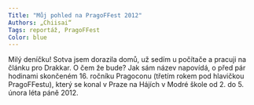 ```yaml
---
Title: "Můj pohled na PragoFFest 2012"
Authors: „Chiisai“
Tags: reportáž, PragoFFest
Color: blue
---
```

Milý deníčku! Sotva jsem dorazila domů, už sedím
u počítače a pracuji na článku pro Drakkar.
O čem že bude? Jak sám název napovídá,
o před pár hodinami skončeném 16. ročníku
Pragoconu (třetím rokem pod hlavičkou PragoFFestu),
který se konal v Praze na Hájích v
Modré škole od 2. do 5. února léta páně 2012.
